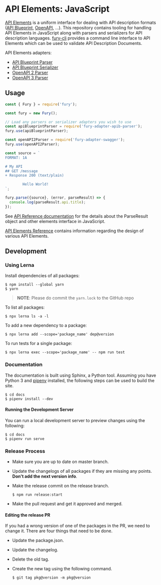# API Elements: JavaScript

[API Elements](https://apielements.org/) is a uniform interface for dealing
with API description formats ([API Blueprint](https://apiblueprint.org/), [OpenAPI](https://github.com/OAI/OpenAPI-Specification), ...). This repository contains tooling for handling API
Elements in JavaScript along with parsers and serializers for API description
languages. [fury-cli](packages/fury-cli) provides a command line interface to
API Elements which can be used to validate API Description Documents.

API Elements adapters:

- [API Blueprint Parser](packages/fury-adapter-apib-parser)
- [API Blueprint Serializer](packages/fury-adapter-apib-serializer)
- [OpenAPI 2 Parser](packages/fury-adapter-swagger)
- [OpenAPI 3 Parser](packages/fury-adapter-oas3-parser)

## Usage

```javascript
const { Fury } = require('fury');

const fury = new Fury();

// Load any parsers or serializer adapters you wish to use
const apiBlueprintParser = require('fury-adapter-apib-parser');
fury.use(apiBlueprintParser);

const openAPI2Parser = require('fury-adapter-swagger');
fury.use(openAPI2Parser);

const source = `
FORMAT: 1A

# My API
## GET /message
+ Response 200 (text/plain)

        Hello World!
`;

fury.parse({source}, (error, parseResult) => {
  console.log(parseResult.api.title);
});
```

See [API Reference documentation](https://api-elements-js.readthedocs.io/en/latest/api.html#elements)
for the details about the ParseResult object and other elements interface in
JavaScript.

[API Elements
Reference](https://apielements.org/en/latest/element-definitions.html) contains
information regarding the design of various API Elements.

## Development

### Using Lerna

Install dependencies of all packages:

```shell
$ npm install --global yarn
$ yarn
```

> **NOTE**: Please do commit the `yarn.lock` to the GitHub repo

To list all packages:

```shell
$ npx lerna ls -a -l
```

To add a new dependency to a package:

```shell
$ npx lerna add --scope='package_name' dep@version
```

To run tests for a single package:

```shell
$ npx lerna exec --scope='package_name' -- npm run test
```

### Documentation

The documentation is built using Sphinx, a Python tool. Assuming you have
Python 3 and
[pipenv](https://pipenv.readthedocs.io/en/latest/install/#installing-pipenv)
installed, the following steps can be used to build the site.

```shell
$ cd docs
$ pipenv install --dev
```

#### Running the Development Server

You can run a local development server to preview changes using the following:

```shell
$ cd docs
$ pipenv run serve
```

### Release Process

- Make sure you are up to date on master branch.
- Update the changelogs of all packages if they are missing any points. **Don't add the next version info**.
- Make the release commit on the release branch.

  ```shell
  $ npm run release:start
  ```

- Make the pull request and get it approved and merged.

#### Editing the release PR

If you had a wrong version of one of the packages in the PR, we need to change it. There are four things that need to be done.

- Update the package.json.
- Update the changelog.
- Delete the old tag.
- Create the new tag using the following command.

  ```shell
  $ git tag pkg@version -m pkg@version
  ```
